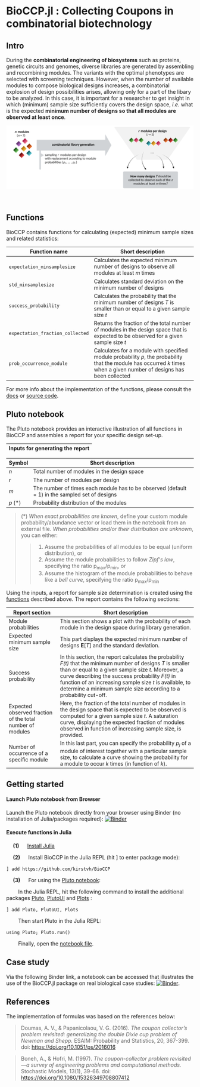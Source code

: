 # BioCCP.jl : Collecting Coupons in combinatorial biotechnology

## Intro
During the **combinatorial engineering of biosystems** such as proteins, genetic circuits and genomes, diverse libraries are generated by assembling and recombining modules. The variants with the optimal phenotypes are selected with screening techniques. However, when the number of available modules to compose biological designs increases, a combinatorial explosion of design possibilities arises, allowing only for a part of the libary to be analyzed. In this case, it is important for a researcher to get insight in which (minimum) sample size sufficiently covers the design space, *i.e.* what is the expected **minimum number of designs so that all modules are observed at least once**.

![](https://github.com/kirstvh/BioCCP/blob/main/BioCCP_scheme.png)

<p align="left">
  <img url="https://github.com/kirstvh/BioCCP.jl/main/BioCCP_img.png" width="250"/>
</p>

## Functions
BioCCP contains functions for calculating (expected) minimum sample sizes and related statistics:

Function name    | Short description
---------------- | -----------------
`expectation_minsamplesize`        | Calculates the expected minimum number of designs to observe all modules at least *m* times  
`std_minsamplesize`      | Calculates standard deviation on the minimum number of designs 
`success_probability`         | Calculates the probability that the minimum number of designs *T* is smaller than or equal to a given sample size *t*  
`expectation_fraction_collected` | Returns the fraction of the total number of modules in the design space that is expected to be observed for a given sample size *t*
`prob_occurrence_module` | Calculates for a module with specified module probability *p*, the probability that the module has occurred *k* times when a given number of designs has been collected


For more info about the implementation of the functions, please consult the [docs](https://kirstvh.github.io/BioCCP.jl/) or [source code](/src/BioCCP.jl).

## Pluto notebook

The Pluto notebook provides an interactive illustration of all functions in BioCCP and assembles a report for your specific design set-up. 

Inputs for generating the report    |  
---------------- | 

Symbol    | Short description
---------------- | -----------------
 *n*       |  Total number of modules in the design space
*r*     |  The number of modules per design 
 *m*        | The number of times each module has to be observed (default = 1) in the sampled set of designs
 *p*   (\*) |  Probability distribution of the modules 

>  (\*) 
>  *When exact probabilities are known*, define your custom module probability/abundance vector or load them in the notebook from an external file.
>  *When probabilities and/or their distribution are unknown*, you can either:
 > >  1) Assume the probabilities of all modules to be equal (uniform distribution), or
 > >  2) Assume the module probabilities to follow *Zipf's law*, specifying the ratio p<sub>max</sub>/p<sub>min</sub>, or
 > >  3) Assume the histogram of the module probabilities to behave like a *bell curve*, specifying the ratio p<sub>max</sub>/p<sub>min</sub>   


Using the inputs, a report for sample size determination is created using the [functions](https://kirstvh.github.io/BioCCP.jl/) described above. The report contains the following sections:

Report section    |   Short description       
---------------- |  -----------------           
Module probabilities       |     This section shows a plot with the probability of each module in the design space during library generation.   
Expected minimum sample size      |     This part displays the expected minimum number of designs **E**[_T_] and the standard deviation.         
Success probability      |    In this section, the report calculates the probability *F(t)* that the minimum number of designs *T* is smaller than or equal to a given sample size *t*. Moreover, a curve describing the success probability *F(t)* in function of an increasing sample size *t* is available, to determine a minimum sample size according to a probability cut-off.  
Expected observed fraction of the total number of modules        |    Here, the fraction of the total number of modules in the design space that is expected to be observed is computed for a given sample size *t*. A saturation curve, displaying the expected fraction of modules observed in function of increasing sample size, is provided.
Number of occurrence of a specific module      |      In this last part, you can specify the probability *p<sub>j</sub>* of a module of interest together with a particular sample size, to calculate a curve showing the probability for a module to occur *k* times (in function of *k*).   


## Getting started

#### Launch Pluto notebook from Browser 

Launch the Pluto notebook directly from your browser using Binder (no installation of Julia/packages required): [![Binder](https://mybinder.org/badge_logo.svg)](https://mybinder.org/v2/gh/kirstvh/PlutoNotebooks/main?urlpath=pluto/open?path=/home/jovyan/notebooks/BioCCP_Interactive_Notebook.jl)

#### Execute functions in Julia

&emsp; **(1)** &emsp; [Install Julia](https://julialang.org/downloads/) 

&emsp; **(2)** &emsp; Install BioCCP in the Julia REPL (hit ] to enter package mode):

    ] add https://github.com/kirstvh/BioCCP

&emsp; **(3)** &emsp; For using the [Pluto notebook](/notebooks/BioCCP_Interactive_Notebook.jl):

&emsp;&emsp; In the Julia REPL, hit the following command to install the additional packages [Pluto](https://github.com/fonsp/Pluto.jl), [PlutoUI](https://github.com/fonsp/PlutoUI.jl) and [Plots](https://github.com/JuliaPlots/Plots.jl) :
  
    ] add Pluto, PlutoUI, Plots

&emsp;&emsp; Then start Pluto in the Julia REPL:

    using Pluto; Pluto.run()
    
&emsp;&emsp; Finally, open the [notebook file](/notebooks/BioCCP_Interactive_Notebook.jl).

## Case study
Via the following Binder link, a notebook can be accessed that illustrates the use of the BioCCP.jl package on real biological case studies: [![Binder](https://mybinder.org/badge_logo.svg)](https://mybinder.org/v2/gh/kirstvh/PlutoNotebooks/main?urlpath=pluto/open?path=/home/jovyan/notebooks/BioCCP_Case_Study.jl).

## References
The implementation of formulas was based on the references below:

> Doumas, A. V., & Papanicolaou, V. G. (2016). *The coupon collector’s problem revisited: generalizing the double Dixie cup problem of Newman and Shepp.* ESAIM: Probability and Statistics, 20, 367-399. doi: 	https://doi.org/10.1051/ps/2016016

> Boneh, A., & Hofri, M. (1997). *The coupon-collector problem revisited—a survey of engineering problems and computational methods.* Stochastic Models, 13(1), 39-66. doi: https://doi.org/10.1080/15326349708807412
